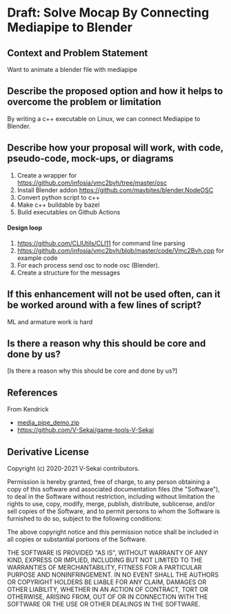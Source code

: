 # Draft: Solve Mocap By Connecting Mediapipe to Blender

## Context and Problem Statement

Want to animate a blender file with mediapipe

## Describe the proposed option and how it helps to overcome the problem or limitation

By writing a c++ executable on Linux, we can connect Mediapipe to Blender.

## Describe how your proposal will work, with code, pseudo-code, mock-ups, or diagrams

1. Create a wrapper for <https://github.com/infosia/vmc2bvh/tree/master/osc>
2. Install Blender addon <https://github.com/maybites/blender.NodeOSC>
3. Convert python script to c++
4. Make c++ buildable by bazel
5. Build executables on Github Actions

#### Design loop

1. <https://github.com/CLIUtils/CLI11> for command line parsing
2. <https://github.com/infosia/vmc2bvh/blob/master/code/Vmc2Bvh.cpp> for example code
3. For each process send osc to node osc (Blender).
4. Create a structure for the messages

## If this enhancement will not be used often, can it be worked around with a few lines of script?

ML and armature work is hard

## Is there a reason why this should be core and done by us?

[Is there a reason why this should be core and done by us?]

## References <!-- optional -->

From Kendrick

- [media_pipe_demo.zip](https://github.com/V-Sekai/v-sekai-proposals/files/6972400/media_pipe_demo.zip)
- <https://github.com/V-Sekai/game-tools-V-Sekai>

## Derivative License

Copyright (c) 2020-2021 V-Sekai contributors.

Permission is hereby granted, free of charge, to any person obtaining a copy
of this software and associated documentation files (the "Software"), to deal
in the Software without restriction, including without limitation the rights
to use, copy, modify, merge, publish, distribute, sublicense, and/or sell
copies of the Software, and to permit persons to whom the Software is
furnished to do so, subject to the following conditions:

The above copyright notice and this permission notice shall be included in all
copies or substantial portions of the Software.

THE SOFTWARE IS PROVIDED "AS IS", WITHOUT WARRANTY OF ANY KIND, EXPRESS OR
IMPLIED, INCLUDING BUT NOT LIMITED TO THE WARRANTIES OF MERCHANTABILITY,
FITNESS FOR A PARTICULAR PURPOSE AND NONINFRINGEMENT. IN NO EVENT SHALL THE
AUTHORS OR COPYRIGHT HOLDERS BE LIABLE FOR ANY CLAIM, DAMAGES OR OTHER
LIABILITY, WHETHER IN AN ACTION OF CONTRACT, TORT OR OTHERWISE, ARISING FROM,
OUT OF OR IN CONNECTION WITH THE SOFTWARE OR THE USE OR OTHER DEALINGS IN THE
SOFTWARE.
